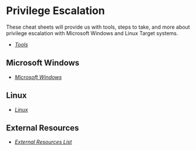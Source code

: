# Privilege Escalation
These cheat sheets will provide us with tools, steps to take, and more about privilege escalation with Microsoft Windows and Linux Target systems.

* [*Tools*](https://github.com/weaknetlabs/Penetration-Testing-Grimoire/tree/master/Privilege%20Escalation/Tools)

## Microsoft Windows
* [*Microsoft Windows*](https://github.com/weaknetlabs/Penetration-Testing-Grimoire/blob/master/Privilege%20Escalation/windows.md)
## Linux
* [*Linux*](https://github.com/weaknetlabs/Penetration-Testing-Grimoire/blob/master/Privilege%20Escalation/linux.md)

## External Resources
* [*External Resources List*](https://github.com/weaknetlabs/Penetration-Testing-Grimoire/blob/master/Privilege%20Escalation/privilege-escalation-resources.md)
